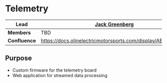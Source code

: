 # Telemetry

| __Lead__       | [Jack Greenberg](https://github.com/jack-greenberg)           |
| -------------- | ------------------------------------------------------------- |
| __Members__    | TBD                                                           |
| __Confluence__ | https://docs.olinelectricmotorsports.com/display/AE/Telemetry |

## Purpose

* Custom firmware for the telemetry board
* Web application for streamed data processing
